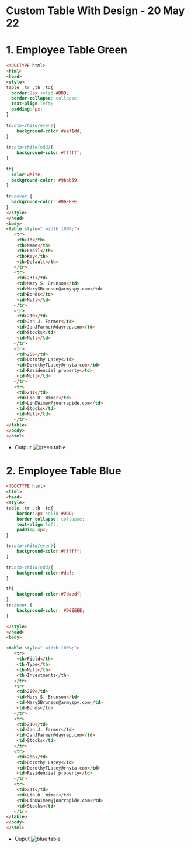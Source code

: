 # Custom Table With Design - 20 May 22

# 1. Employee Table Green
```html
<!DOCTYPE html>
<html>
<head>
<style>
table ,tr ,th ,td{
  border:2px solid #DDD;
  border-collapse: collapse;
  text-align:left;
  padding:4px;    
}
  
tr:nth-child(even){
	background-color:#eaf1dd;
}
  
tr:nth-child(odd){
	background-color:#ffffff;
}
  
th{
  color:white;
  background-color: #9bbb59;
}
  
tr:hover {
  background-color: #D6EEEE;
}
</style>
</head>
<body>
<table style=" width:100%;">
   <tr>
    <th>Id</th>
    <th>Name</th>
    <th>Email</th>
    <th>Key</th>
    <th>Default</th>
   </tr>
   <tr>
    <td>231</td>
    <td>Mary S. Brunson</td>
    <td>MarySBrunson@armyspy.com</td>
    <td>Bonds</td>
    <td>Null</td>
   </tr>
   <tr>
    <td>210</td>
    <td>Jan J. Farmer</td>
    <td>JanJFarmer@dayrep.com</td>
    <td>Stocks</td>
    <td>Null</td>
   </tr>
   <tr>
    <td>256</td>
    <td>Dorothy Lacey</td>
    <td>DorothyTLacey@rhyta.com</td>
    <td>Residencial property</td>
    <td>Null</td>
   </tr>
   <tr>
    <td>211</td>
    <td>Lin D. Wimer</td>
    <td>LinDWimer@jourrapide.com</td>
    <td>Stocks</td>
    <td>Null</td>
   </tr>
</table>
</body>
</html>
```
- Output
![green table](https://user-images.githubusercontent.com/105803143/169572620-796808eb-807d-4ca8-95d9-537ba1339b6c.PNG)


# 2. Employee Table Blue

```html
<!DOCTYPE html>
<html>
<head>
<style>
table ,tr ,th ,td{
    border:2px solid #DDD;
    border-collapse: collapse;    
    text-align:left;
    padding:4px; 
}

tr:nth-child(even){
	background-color:#ffffff;
}

tr:nth-child(odd){
	background-color:#def;
}

th{
	background-color:#7daedf;
}
tr:hover {
	background-color: #D6EEEE;
}

</style>
</head>
<body>

<table style=" width:100%;">
   <tr>
    <th>Field</th>
    <th>Type</th>
    <th>Null</th>
    <th>Investments</th>
   </tr>
   <tr>
    <td>209</td>
    <td>Mary S. Brunson</td>
    <td>MarySBrunson@armyspy.com</td>
    <td>Bonds</td>
   </tr>
   <tr>
    <td>210</td>
    <td>Jan J. Farmer</td>
    <td>JanJFarmer@dayrep.com</td>
    <td>Stocks</td>
   </tr>
   <tr>
    <td>256</td>
    <td>Dorothy Lacey</td>
    <td>DorothyTLacey@rhyta.com</td>
    <td>Residencial property</td>
   </tr>
   <tr>
    <td>211</td>
    <td>Lin D. Wimer</td>
    <td>LinDWimer@jourrapide.com</td>
    <td>Stocks</td>
   </tr>
</table>
</body>
</html>
```
- Ouput
![blue table](https://user-images.githubusercontent.com/105803143/169572598-3185023d-ba7f-4399-a36a-67a33179301b.PNG)

